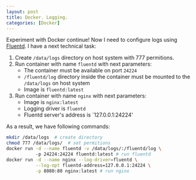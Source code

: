 ```yaml
---
layout: post
title: Docker. Logging.
categories: [Docker]
---
```

Experiment with Docker continue!
Now I need to configure logs using [Fluentd](https://en.wikipedia.org/wiki/Fluentd).
I have a next technical task:
1. Create `/data/logs` directory on host system with 777 permitions.
2. Run container with name `fluentd` with next parameters:
    - The container must be available on port `24224`
    - `/fluentd/log` directory inside the container must be mounted to the `/data/logs` on host system
    - Image is `fluentd:latest`
3. Run container with name `nginx` with next parameters:
    - Image is `nginx:latest`
    - Logging driver is `fluentd`
    - Fluentd server's address is `127.0.0.1:24224'

As a result, we have following commands:
```bash
mkdir /data/logs  # create directory
chmod 777 /data/logs/  # set permitions
docker run -d --name fluentd -v /data/logs/:/fluentd/log \ 
           -p 24224:24224 fluentd:latest # run fluentd
docker run -d --name nginx --log-driver=fluentd \
           --log-opt fluentd-address=127.0.0.1:24224 \
           -p 8080:80 nginx:latest # run nginx
```